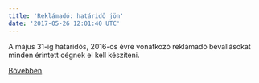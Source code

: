 ```yaml
---
title: 'Reklámadó: határidő jön'
date: '2017-05-26 12:01:40 UTC'
---
```


A május 31-ig határidős, 2016-os évre vonatkozó reklámadó bevallásokat minden érintett cégnek el kell készíteni.


[Bővebben](http://ift.tt/2rGfvDg)
